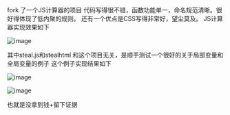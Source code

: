 
fork 了一个JS计算器的项目
代码写得很不错，函数功能单一，命名规范清晰。很好得体现了低内聚的规则。
还有一个优点是CSS写得非常好，望尘莫及。
JS计算器实现效果如下

![image](https://github.com/CC-love-peace/Vanilla-JavaScript-Calculator/assets/169884150/c0dd3c3f-1291-4e5c-827a-697f1a85ef8a)



其中steal.js和stealhtml 和这个项目无关，是顺手测试一个很好的关于局部变量和全局变量的例子
这个例子实现结果如下

![image](https://github.com/CC-love-peace/Vanilla-JavaScript-Calculator/assets/169884150/02001c14-ab41-4606-a332-c0de71cc5f24)


![image](https://github.com/CC-love-peace/Vanilla-JavaScript-Calculator/assets/169884150/46c7d6a4-32c7-4afd-a464-f67bda74bd62)


也就是没拿到钱+留下证据
